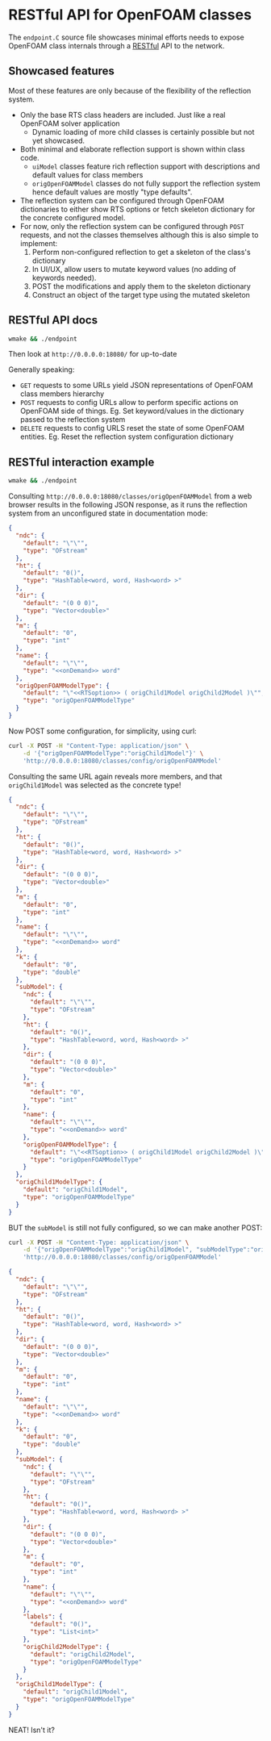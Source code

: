 # RESTful API for OpenFOAM classes

The `endpoint.C` source file showcases minimal efforts needs to expose
OpenFOAM class internals through a
[RESTful](https://www.redhat.com/en/topics/api/what-is-a-rest-api)
API to the network.

## Showcased features

Most of these features are only because of the flexibility of the reflection
system.

- Only the base RTS class headers are included. Just like a real
  OpenFOAM solver application
  - Dynamic loading of more child classes is certainly possible but not yet showcased.
- Both minimal and elaborate reflection support is shown within class code.
  - `uiModel` classes feature rich reflection support with descriptions and default values
    for class members
  - `origOpenFOAMModel` classes do not fully support the reflection system hence default
    values are mostly "type defaults".
- The reflection system can be configured through OpenFOAM dictionaries to either
  show RTS options or fetch skeleton dictionary for the concrete configured model.
- For now, only the reflection system can be configured through `POST` requests, and not
  the classes themselves although this is also simple to implement:
  1. Perform non-configured reflection to get a skeleton of the class's dictionary
  2. In UI/UX, allow users to mutate keyword values (no adding of keywords needed).
  3. POST the modifications and apply them to the skeleton dictionary
  4. Construct an object of the target type using the mutated skeleton

## RESTful API docs

```bash
wmake && ./endpoint
```
Then look at `http://0.0.0.0:18080/` for up-to-date

Generally speaking:

- `GET` requests to some URLs yield JSON representations of OpenFOAM class members hierarchy
- `POST` requests to config URLs allow to perform specific actions on OpenFOAM side of things.
  Eg. Set keyword/values in the dictionary passed to the reflection system
- `DELETE` requests to config URLS reset the state of some OpenFOAM entities.
  Eg. Reset the reflection system configuration dictionary

## RESTful interaction example

```bash
wmake && ./endpoint
```

Consulting `http://0.0.0.0:18080/classes/origOpenFOAMModel` from a web browser results in
the following JSON response, as it runs the reflection system from an unconfigured state
in documentation mode:
```json
{
  "ndc": {
    "default": "\"\"",
    "type": "OFstream"
  },
  "ht": {
    "default": "0()",
    "type": "HashTable<word, word, Hash<word> >"
  },
  "dir": {
    "default": "(0 0 0)",
    "type": "Vector<double>"
  },
  "m": {
    "default": "0",
    "type": "int"
  },
  "name": {
    "default": "\"\"",
    "type": "<<onDemand>> word"
  },
  "origOpenFOAMModelType": {
    "default": "\"<<RTSoption>> ( origChild1Model origChild2Model )\"",
    "type": "origOpenFOAMModelType"
  }
}
```

Now POST some configuration, for simplicity, using curl:
```bash
curl -X POST -H "Content-Type: application/json" \
    -d '{"origOpenFOAMModelType":"origChild1Model"}' \
    'http://0.0.0.0:18080/classes/config/origOpenFOAMModel'
```

Consulting the same URL again reveals more members, and that `origChild1Model`
was selected as the concrete type!

```json
{
  "ndc": {
    "default": "\"\"",
    "type": "OFstream"
  },
  "ht": {
    "default": "0()",
    "type": "HashTable<word, word, Hash<word> >"
  },
  "dir": {
    "default": "(0 0 0)",
    "type": "Vector<double>"
  },
  "m": {
    "default": "0",
    "type": "int"
  },
  "name": {
    "default": "\"\"",
    "type": "<<onDemand>> word"
  },
  "k": {
    "default": "0",
    "type": "double"
  },
  "subModel": {
    "ndc": {
      "default": "\"\"",
      "type": "OFstream"
    },
    "ht": {
      "default": "0()",
      "type": "HashTable<word, word, Hash<word> >"
    },
    "dir": {
      "default": "(0 0 0)",
      "type": "Vector<double>"
    },
    "m": {
      "default": "0",
      "type": "int"
    },
    "name": {
      "default": "\"\"",
      "type": "<<onDemand>> word"
    },
    "origOpenFOAMModelType": {
      "default": "\"<<RTSoption>> ( origChild1Model origChild2Model )\"",
      "type": "origOpenFOAMModelType"
    }
  },
  "origChild1ModelType": {
    "default": "origChild1Model",
    "type": "origOpenFOAMModelType"
  }
}
```

BUT the `subModel` is still not fully configured, so we can make another POST:
```bash
curl -X POST -H "Content-Type: application/json" \
    -d '{"origOpenFOAMModelType":"origChild1Model", "subModelType":"origChild2Model"}' \
    'http://0.0.0.0:18080/classes/config/origOpenFOAMModel'
```

```json
{
  "ndc": {
    "default": "\"\"",
    "type": "OFstream"
  },
  "ht": {
    "default": "0()",
    "type": "HashTable<word, word, Hash<word> >"
  },
  "dir": {
    "default": "(0 0 0)",
    "type": "Vector<double>"
  },
  "m": {
    "default": "0",
    "type": "int"
  },
  "name": {
    "default": "\"\"",
    "type": "<<onDemand>> word"
  },
  "k": {
    "default": "0",
    "type": "double"
  },
  "subModel": {
    "ndc": {
      "default": "\"\"",
      "type": "OFstream"
    },
    "ht": {
      "default": "0()",
      "type": "HashTable<word, word, Hash<word> >"
    },
    "dir": {
      "default": "(0 0 0)",
      "type": "Vector<double>"
    },
    "m": {
      "default": "0",
      "type": "int"
    },
    "name": {
      "default": "\"\"",
      "type": "<<onDemand>> word"
    },
    "labels": {
      "default": "0()",
      "type": "List<int>"
    },
    "origChild2ModelType": {
      "default": "origChild2Model",
      "type": "origOpenFOAMModelType"
    }
  },
  "origChild1ModelType": {
    "default": "origChild1Model",
    "type": "origOpenFOAMModelType"
  }
}
```

NEAT! Isn't it?

